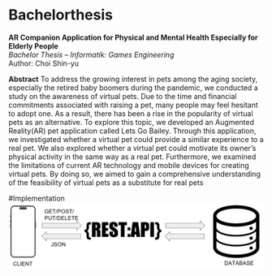 # Bachelorthesis
**AR Companion Application for Physical and Mental Health Especially for Elderly People**  
_Bachelor Thesis – Informatik: Games Engineering_  
Author: Choi Shin-yu  


**Abstract**
 To address the growing interest in pets among the aging society, especially the retired baby  boomers during the pandemic, we conducted a study on the awareness of virtual pets. Due to the time and financial commitments associated with raising a pet, many people may feel
 hesitant to adopt one. As a result, there has been a rise in the popularity of virtual pets as an alternative. To explore this topic, we developed an Augmented Reality(AR) pet application called Lets Go Bailey. Through this application, we investigated whether a virtual pet could provide a similar experience to a real pet. We also explored whether a virtual pet could motivate its owner’s physical activity in the same way as a real pet. Furthermore, we examined the limitations of current AR technology and mobile devices for creating virtual pets. By doing so, we aimed to gain a comprehensive understanding of the feasibility of virtual pets as a substitute for real pets

#Implementation
![System Architecture](/FinalPresentation/images/structure.png)



